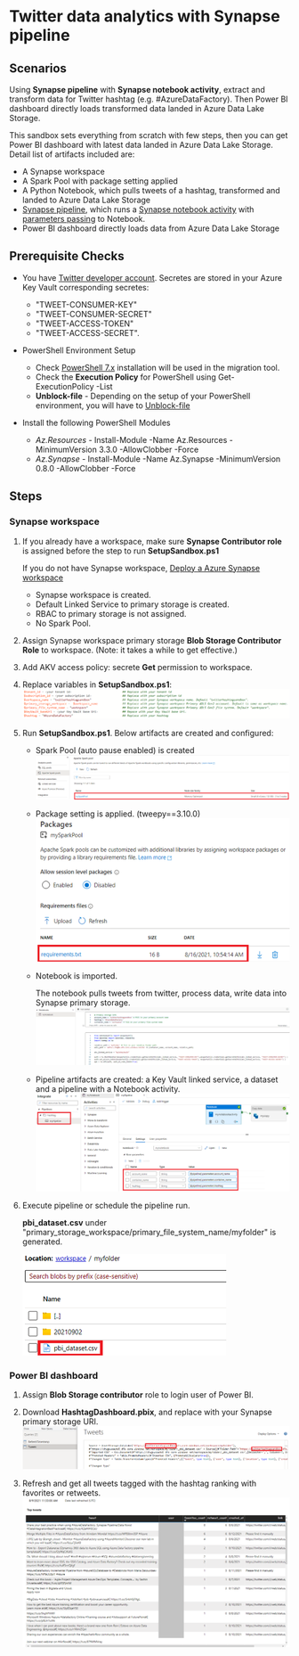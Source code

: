# Twitter data analytics with Synapse pipeline

## Scenarios

Using **Synapse pipeline** with **Synapse notebook activity**, extract and transform data for Twitter hashtag (e.g. #AzureDataFactory). Then Power BI dashboard directly loads transformed data landed in Azure Data Lake Storage.

This sandbox sets everything from scratch with few steps, then you can get Power BI dashboard with latest data landed in Azure Data Lake Storage. Detail list of artifacts included are:

- A Synapse workspace
- A Spark Pool with package setting applied
- A Python Notebook, which pulls tweets of a hashtag, transformed and landed to Azure Data Lake Storage
- [Synapse pipeline](https://docs.microsoft.com/azure/data-factory/concepts-pipelines-activities), which runs a [Synapse notebook activity](https://docs.microsoft.com/azure/synapse-analytics/synapse-notebook-activity?tabs=classical) with [parameters passing](https://docs.microsoft.com/azure/synapse-analytics/synapse-notebook-activity?tabs=classical#passing-parameters) to Notebook.
- Power BI dashboard directly loads data from Azure Data Lake Storage

## Prerequisite Checks

* You have [Twitter developer account](https://developer.twitter.com/en/apply-for-access). Secretes are stored in your Azure Key Vault corresponding secretes:
    - "TWEET-CONSUMER-KEY"
    - "TWEET-CONSUMER-SECRET"
    - "TWEET-ACCESS-TOKEN"
    - "TWEET-ACCESS-SECRET".

* PowerShell Environment Setup
   * Check [PowerShell 7.x](https://docs.microsoft.com/en-us/powershell/scripting/install/installing-powershell-core-on-windows?view=powershell-7.1) installation will be used in the migration tool.
   * Check the **Execution Policy** for PowerShell using Get-ExecutionPolicy -List
   * **Unblock-file** - Depending on the setup of your PowerShell environment, you will have to [Unblock-file](https://docs.microsoft.com/powershell/module/microsoft.powershell.utility/unblock-file?view=powershell-7.1)

* Install the following PowerShell Modules
   * _Az.Resources_ - Install-Module -Name Az.Resources -MinimumVersion 3.3.0 -AllowClobber -Force
   * _Az.Synapse_ - Install-Module -Name Az.Synapse -MinimumVersion 0.8.0 -AllowClobber -Force

## Steps

### Synapse workspace

1. If you already have a workspace, make sure **Synapse Contributor role** is assigned before the step to run **SetupSandbox.ps1**

    If you do not have Synapse workspace, [Deploy a Azure Synapse workspace](https://github.com/Azure-Samples/Synapse/tree/main/Manage/DeployWorkspace)

    - Synapse workspace is created.
    - Default Linked Service to primary storage is created.
    - RBAC to primary storage is not assigned.
    - No Spark Pool.

1. Assign Synapse workspace primary storage **Blob Storage Contributor Role** to workspace. (Note: it takes a while to get effective.)

1. Add AKV access policy: secrete **Get** permission to workspace.

1. Replace variables in **SetupSandbox.ps1**:
![env_Setting](media/env_Setting.png)

1. Run **SetupSandbox.ps1**. Below artifacts are created and configured:

    - Spark Pool (auto pause enabled) is created
        ![sparkpool](media/sparkpool.png)

    - Package setting is applied. (tweepy==3.10.0)
        ![package](media/sparkpool_packages.png)

    - Notebook is imported.
        
        The notebook pulls tweets from twitter, process data, write data into Synapse primary storage.
        ![notebook](media/notebook.png)

    - Pipeline artifacts are created: a Key Vault linked service, a dataset and a pipeline with a Notebook activity.
        ![pipeline](media/pipeline.png)

1. Execute pipeline or schedule the pipeline run.

   **pbi_dataset.csv** under "primary_storage_workspace/primary_file_system_name/myfolder" is generated.

    ![pbi_dataset](media/pbi_dataset.png)

### Power BI dashboard

1. Assign **Blob Storage contributor** role to login user of Power BI.

1. Download **HashtagDashboard.pbix**, and replace with your Synapse primary storage URI.
    ![pbiconnection](media/pbi_connection.png)

1. Refresh and get all tweets tagged with the hashtag ranking with favorites or retweets.
    ![pbidashboard](media/pbidashboard.png)